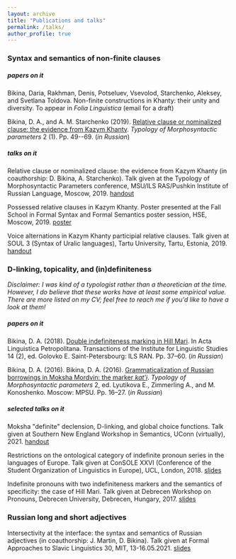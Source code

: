 ```yaml
---
layout: archive
title: "Publications and talks"
permalink: /talks/
author_profile: true
---
```


### Syntax and semantics of non-finite clauses
##### papers on it

Bikina, Daria, Rakhman, Denis, Potseluev,  Vsevolod, Starchenko, Aleksey, and Svetlana Toldova. Non-finite constructions in Khanty: their unity and diversity. To appear in *Folia Linguistica* (email for a draft)

Bikina, D. A., and A. M. Starchenko (2019). [Relative clause or nominalized clause: the evidence from Kazym Khanty](/files/BikinaStarchenko_2019_Khanty_RC.pdf). *Typology of Morphosyntactic parameters* 2 (1). Pp. 49--69. (*in Russian*) 

##### talks on it

Relative clause or nominalized clause: the evidence from Kazym Khanty (in coauthorship: D. Bikina, A. Starchenko). Talk given at the Typology of Morphosyntactic Parameters conference, MSU/ILS RAS/Pushkin Institute of Russian Language, Moscow, 2019. [handout](/files/ho_BikinaStarchenko_TMP2019.pdf)

Possessed relative clauses in Kazym Khanty. Poster presented at the Fall School in Formal Syntax and Formal Semantics poster session, HSE, Moscow, 2019. [poster](/files/poster_Bikina_FS2019.pdf)

Voice alternations in Kazym Khanty participial relative clauses. Talk given at SOUL 3 (Syntax of Uralic languages), Tartu University, Tartu, Estonia, 2019. [handout](/files/ho_Bikina_SOUL2019.pdf)

### D-linking, topicality, and (in)definiteness 
*Disclaimer: I was kind of a typologist rather than a theoretician at the time. However, I do believe that these works have at least some empirical value. There are more listed on my CV; feel free to reach me if you'd like to have a look at them!*
##### papers on it 

Bikina, D. A. (2018). [Double indefiniteness marking in Hill Mari](/files/Bikina2018_Acta.pdf). In Acta Linguistica Petropolitana. Transactions of the Institute for Linguistic Studies 14 (2), ed. Golovko E. Saint-Petersbourg: ILS RAN. Pp. 37–60. (*in Russian*)

Bikina, D. A. (2016). Bikina, D. A. (2016). [Grammaticalization of Russian borrowings in Moksha Mordvin: the marker *kat’i*](/files/Bikina2016_TMP.pdf). *Typology of Morphosyntactic parameters* 2, ed. Lyutikova E., Zimmerling A., and M. Konoshenko. Moscow: MPSU. Pp. 16–27. (*in Russian*)

##### selected talks on it

Moksha "definite" declension, D-linking, and global choice functions. Talk given at Southern New England Workshop in Semantics, UConn (virtually), 2021. [handout](https://snewsling.files.wordpress.com/2021/05/moksha_definite_declension-4.pdf)

Restrictions on the ontological category of indefinite pronoun series in the languages of Europe. Talk given at ConSOLE XXVI (Conference of the Student Organization of Linguistics in Europe), UCL, London, 2018. [slides](/files/Restrictions_on_the_Ontological_Category.pdf)

Indefinite pronouns with two indefiniteness markers and the semantics of specificity: the case of Hill Mari. Talk given at Debrecen Workshop on Pronouns, Debrecen University, Debrecen, Hungary, 2017. [slides](/files/Indefinite_Pronouns_with_Two_Indefiniten.pdf)







### Russian long and short adjectives

Intersectivity at the interface: the syntax and semantics of Russian adjectives (in coauthorship: J. Martin, D. Bikina). Talk given at Formal Approaches to Slavic Linguistics 30, MIT, 13-16.05.2021. [slides](/files/MartinBikina_2021_RussianAdjectives.pdf)



